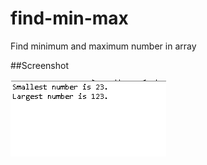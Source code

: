 # find-min-max
Find minimum and maximum number in array


##Screenshot

![](https://github.com/lvcc-dsa/Students/blob/master/BSIS/Quiza-Charlie/find-min-max/FindMinMax/FindMinMax.PNG)
